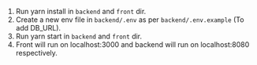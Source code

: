 1. Run yarn install in `backend` and `front` dir.
2. Create a new env file in `backend/.env` as per `backend/.env.example` (To add DB_URL).
3. Run yarn start in `backend` and `front` dir.
4. Front will run on localhost:3000 and backend will run on localhost:8080 respectively.